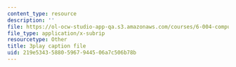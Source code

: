 ```yaml
---
content_type: resource
description: ''
file: https://ol-ocw-studio-app-qa.s3.amazonaws.com/courses/6-004-computation-structures-spring-2017/219e534358805967944506a7c506b78b_ZPpuDMk9BOU.vtt
file_type: application/x-subrip
resourcetype: Other
title: 3play caption file
uid: 219e5343-5880-5967-9445-06a7c506b78b
---
```

